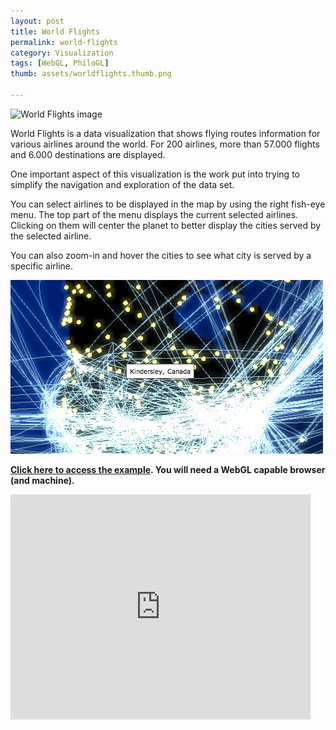 ```yaml
--- 
layout: post
title: World Flights
permalink: world-flights
category: Visualization
tags: [WebGL, PhiloGL]
thumb: assets/worldflights.thumb.png

---
```


![World Flights image](http://senchalabs.github.com/philogl/img/marquee/worldflights2.png)


World Flights is a data visualization that shows flying routes
information for various airlines around the world. For 200 airlines,
more than 57.000 flights and 6.000 destinations are displayed.

One important aspect of this visualization is the work put into trying
to simplify the navigation and exploration of the data set.

You can select airlines to be displayed in the map by using the right
fish-eye menu. The top part of the menu displays the current selected
airlines. Clicking on them will center the planet to better display the
cities served by the selected airline.

You can also zoom-in and hover the cities to see what city is served by
a specific airline.

![World Flights Picking](/assets/img/worldflights.picking.png)


**[Click here to access the example](http://senchalabs.github.com/philogl/PhiloGL/examples/worldFlights2/). You will need a WebGL capable
browser (and machine).**


<iframe width="480" height="360" src="http://www.youtube.com/embed/YIxplozKJZM?rel=0&amp;hd=1" frameborder="0">
</iframe>

